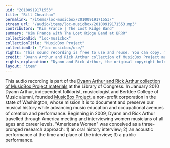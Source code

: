 ```yaml
---
uid: "20100919171553"
title: "Bill Cheatham"
permalink: "/items/loc-musicbox/20100919171553/"
stream_url: "/audio/items/loc-musicbox/20100919171553.mp3"
contributors: "Kim France | The Lost Ridge Band"
summary: "Kim France with The Lost Ridge Band at BRRR"
collectionUid: "loc-musicbox"
collectionTitle: "MusicBox Project"
collectionUrl: "/loc-musicbox/use/"
rights: "This sound recording is free to use and reuse. You can copy, modify, distribute and perform the work, even for commercial purposes, all without asking permission. The American Folklife Center at the Library of Congress asks that artists approach the materials in this collection with respect for the culture and sensibilities of the people whose lives, ideas, and creativity are documented here. Attribution is recommended but not required."
credit: "Dyann Arthur and Rick Arthur collection of MusicBox Project materials (AFC 2010/029) Archive of Folk Culture, American Folklife Center, Library of Congress."
rights_explanation: "Dyann and Rick Arthur, the original copyright holders of the MusicBox Project, relinquished all ownership and copyright of the collection to The American Folklife Center at The Library of Congress in 2010. With this gift, the Library also received copies of the release forms from the performers. Furthermore, Citizen DJ only includes those recordings that contain performances of songs that are in the public domain due to copyright expiration."
layout: "item"
---
```


This audio recording is part of the [Dyann Arthur and Rick Arthur collection of MusicBox Project materials](https://lccn.loc.gov/2019655209) at the Library of Congress. In January 2010 Dyann Arthur, independent folklorist, musicologist and Berklee College of Music alumni, founded [MusicBox Project](http://www.musicboxproject.org/), a non-profit corporation in the state of Washington, whose mission it is to document and preserve our musical history while advancing music education and occupational avenues of creation and performance. Beginning in 2009, Dyann and Rick Arthur travelled through America meeting and interviewing women musicians of all ages and career levels. "Americana Women" was conceived as a three-pronged research approach: 1) an oral history interview; 2) an acoustic performance at the time and place of the interview; 3) a public performance.